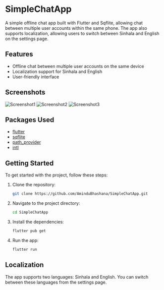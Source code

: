 # SimpleChatApp

A simple offline chat app built with Flutter and Sqflite, allowing chat between multiple user accounts within the same phone. The app also supports localization, allowing users to switch between Sinhala and English on the settings page.

## Features

- Offline chat between multiple user accounts on the same device
- Localization support for Sinhala and English
- User-friendly interface

## Screenshots

![Screenshot1](path/to/screenshot1.png)
![Screenshot2](path/to/screenshot2.png)
![Screenshot3](path/to/screenshot3.png)

## Packages Used

- [flutter](https://pub.dev/packages/flutter)
- [sqflite](https://pub.dev/packages/sqflite)
- [path_provider](https://pub.dev/packages/path_provider)
- [intl](https://pub.dev/packages/intl)

## Getting Started

To get started with the project, follow these steps:

1. Clone the repository:
    ```sh
    git clone https://github.com/AminduBhashana/SimpleChatApp.git
    ```
2. Navigate to the project directory:
    ```sh
    cd SimpleChatApp
    ```
3. Install the dependencies:
    ```sh
    flutter pub get
    ```
4. Run the app:
    ```sh
    flutter run
    ```

## Localization

The app supports two languages: Sinhala and English. You can switch between these languages from the settings page.






